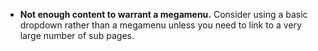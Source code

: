 - **Not enough content to warrant a megamenu.** Consider using a basic dropdown rather than a megamenu unless you need to link to a very large number of sub pages.